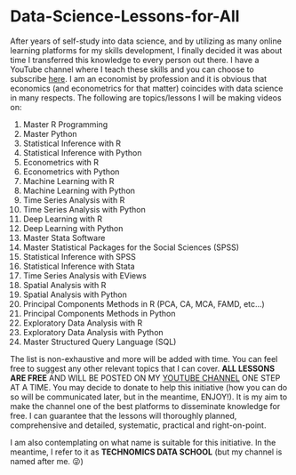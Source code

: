 # Data-Science-Lessons-for-All

After years of self-study into data science, and by utilizing as many online learning platforms for my skills development, I finally decided it was about time I transferred this knowledge to every person out there. I have a YouTube channel where I teach these skills and you can choose to subscribe [here](https://www.youtube.com/c/ElijahAppiah). I am an economist by profession and it is obvious that economics (and econometrics for that matter) coincides with data science in many respects. The following are topics/lessons I will be making videos on:

1. Master R Programming
2. Master Python
3. Statistical Inference with R
4. Statistical Inference with Python
5. Econometrics with R
6. Econometrics with Python
7. Machine Learning with R
8. Machine Learning with Python
9. Time Series Analysis with R
10. Time Series Analysis with Python
11. Deep Learning with R
12. Deep Learning with Python
13. Master Stata Software
14. Master Statistical Packages for the Social Sciences (SPSS)
15. Statistical Inference with SPSS
16. Statistical Inference with Stata
17. Time Series Analysis with EViews
18. Spatial Analysis with R
19. Spatial Analysis with Python
20. Principal Components Methods in R (PCA, CA, MCA, FAMD, etc…)
21. Principal Components Methods in Python
22. Exploratory Data Analysis with R
23. Exploratory Data Analysis with Python
24. Master Structured Query Language (SQL)

The list is non-exhaustive and more will be added with time. You can feel free to suggest any other relevant topics that I can cover. **ALL LESSONS ARE FREE** AND WILL BE POSTED ON MY [YOUTUBE CHANNEL](https://www.youtube.com/c/ElijahAppiah) ONE STEP AT A TIME. You may decide to donate to help this initiative (how you can do so will be communicated later, but in the meantime, ENJOY!). It is my aim to make the channel one of the best platforms to disseminate knowledge for free. I can guarantee that the lessons will thoroughly planned, comprehensive and detailed, systematic, practical and right-on-point.

I am also contemplating on what name is suitable for this initiative. In the meantime, I refer to it as **TECHNOMICS DATA SCHOOL** (but my channel is named after me. 😜)
